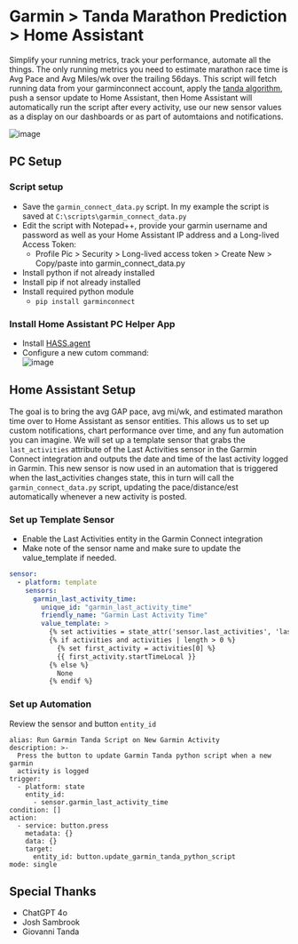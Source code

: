 # Garmin > Tanda Marathon Prediction > Home Assistant
Simplify your running metrics, track your performance, automate all the things. The only running metrics you need to estimate marathon race time is Avg Pace and Avg Miles/wk over the trailing 56days.  This script will fetch running data from your garminconnect account, apply the [tanda algorithm](https://freshlegsmonday.com/), push a sensor update to Home Assistant, then Home Assistant will automatically run the script after every activity, use our new sensor values as a display on our dashboards or as part of automtaions and notifications.

![image](https://github.com/seanap/HA-Garmin-Tanda/assets/17012946/4aa165a7-5559-44b2-abf2-3da5d4d0cf7e)

## PC Setup

### Script setup

* Save the `garmin_connect_data.py` script. In my example the script is saved at `C:\scripts\garmin_connect_data.py`  
* Edit the script with Notepad++, provide your garmin username and password as well as your Home Assistant IP address and a Long-lived Access Token:  
  * Profile Pic > Security > Long-lived access token > Create New > Copy/paste into garmin_connect_data.py  
* Install python if not already installed  
* Install pip if not already installed  
* Install required python module  
  * `pip install garminconnect`  

### Install Home Assistant PC Helper App
* Install [HASS.agent](https://github.com/LAB02-Research/HASS.Agent)
* Configure a new cutom command:  
![image](https://github.com/seanap/HA-Garmin-Tanda/assets/17012946/248881e5-be1a-4e64-a154-6d7d201518ad)

## Home Assistant Setup

The goal is to bring the avg GAP pace, avg mi/wk, and estimated marathon time over to Home Assistant as sensor entities.  This allows us to set up custom notifications, chart performance over time, and any fun automation you can imagine. We will set up a template sensor that grabs the `last_activities` attribute of the Last Activities sensor in the Garmin Connect integration and outputs the date and time of the last activity logged in Garmin.  This new sensor is now used in an automation that is triggered when the last_activities changes state, this in turn will call the `garmin_connect_data.py` script, updating the pace/distance/est automatically whenever a new activity is posted.

### Set up Template Sensor

* Enable the Last Activities entity in the Garmin Connect integration
* Make note of the sensor name and make sure to update the value_template if needed.

```yaml
sensor:
  - platform: template
    sensors:
      garmin_last_activity_time:
        unique_id: "garmin_last_activity_time"
        friendly_name: "Garmin Last Activity Time"
        value_template: >
          {% set activities = state_attr('sensor.last_activities', 'last_Activities') %}
          {% if activities and activities | length > 0 %}
            {% set first_activity = activities[0] %}
            {{ first_activity.startTimeLocal }}
          {% else %}
            None
          {% endif %}
```

### Set up Automation

Review the sensor and button `entity_id`

```jinja
alias: Run Garmin Tanda Script on New Garmin Activity
description: >-
  Press the button to update Garmin Tanda python script when a new garmin
  activity is logged
trigger:
  - platform: state
    entity_id:
      - sensor.garmin_last_activity_time
condition: []
action:
  - service: button.press
    metadata: {}
    data: {}
    target:
      entity_id: button.update_garmin_tanda_python_script
mode: single
```

## Special Thanks
* ChatGPT 4o
* Josh Sambrook
* Giovanni Tanda
